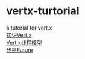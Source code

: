 # vertx-turtorial
a tutorial for vert.x <br>
[初识Vert.x](docs/initialVertx.md)<br>
[Vert.x线程模型](docs/threadModel.md)<br>
[我是Future](docs/ImFuture.md)<br>